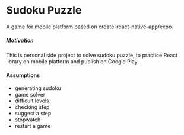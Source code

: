 # Sudoku Puzzle
A game for mobile platform based on create-react-native-app/expo.

##### Motivation
This is personal side project to solve sudoku puzzle, to practice React library on mobile platform and publish on Google Play.

#### Assumptions
- generating sudoku
- game solver
- difficult levels
- checking step
- suggest a step
- stopwatch
- restart a game

